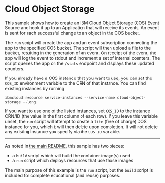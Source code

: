 # Cloud Object Storage

This sample shows how to create an IBM Cloud Object Storage (COS) Event Source
and hook it up to an Application that will receive its events. An event is
sent for each successful change to an object in the COS bucket.

The `run` script will create the app and an event subscription connecting the
app to the specified COS bucket. The script will then upload a file to the
bucket, resulting in the generation of an event. On receipt of the event, the
app will log the event to stdout and increment a set of internal counters.
The script queries the app on the `/stats` endpoint and displays these
updated counters.

If you already have a COS instance that you want to use, you can set the
`COS_ID` environment variable to the CRN of that instance. You can find
existing instances by running
```
ibmcloud resource service-instances --service-name cloud-object-storage --long
```
If you want to use one of the listed instances, set `COS_ID` to the instance
CRN/ID (the value in the first column of each row). If you leave this
variable unset, the `run` script will attempt to create a `lite` (free of
charge) COS instance for you, which it will then delete upon completion. It
will not delete any existing instance you specify via the `COS_ID` variable.

- - -

As noted in [the main README](../README.md), this sample has two pieces:

- a `build` script which will build the container image(s) used
- a `run` script which deploys resources that use those images

The main purpose of this example is the `run` script, but the `build`
script is included for complete educational (and reuse) purposes. 
